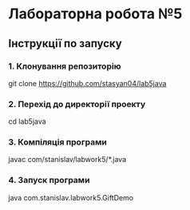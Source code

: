 # Лабораторна робота №5

## Інструкції по запуску

### 1. Клонування репозиторію
git clone https://github.com/stasyan04/lab5java

### 2. Перехід до директорії проекту
cd lab5java

### 3. Компіляція програми
javac com/stanislav/labwork5/*.java

### 4. Запуск програми
java com.stanislav.labwork5.GiftDemo